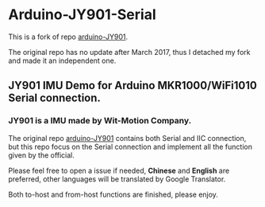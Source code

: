 # Arduino-JY901-Serial
This is a fork of repo [arduino-JY901](https://github.com/BGD-Libraries/arduino-JY901).

The original repo has no update after March 2017, thus I detached my fork and made it an independent one.

## JY901 IMU Demo for Arduino MKR1000/WiFi1010 Serial connection.

### JY901 is a IMU made by Wit-Motion Company.
The original repo [arduino-JY901](https://github.com/BGD-Libraries/arduino-JY901) contains both Serial and IIC connection, 
but this repo focus on the Serial connection and implement all the function given by the official.  

Please feel free to open a issue if needed, **Chinese** and **English** are preferred, other languages will be translated by Google Translator.  

Both to-host and from-host functions are finished, please enjoy.
